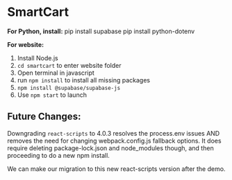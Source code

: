 # SmartCart

**For Python, install:**
pip install supabase
pip install python-dotenv

**For website:**

1. Install Node.js
2. `cd smartcart` to enter website folder
3. Open terminal in javascript
4. run `npm install` to install all missing packages
5. `npm install @supabase/supabase-js`
6. Use `npm start` to launch

## Future Changes:

Downgrading `react-scripts` to 4.0.3 resolves the process.env issues AND removes the need for changing webpack.config.js fallback options.
It does require deleting package-lock.json and node_modules though, and then proceeding to do a new npm install.

We can make our migration to this new react-scripts version after the demo.
